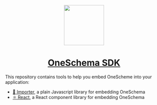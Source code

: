 <p align="center">
  <a href="https://www.oneschema.co/">
    <img src="https://uploads-ssl.webflow.com/62902d243ad8aef519be0d3e/62902d243ad8ae4014be0e97_oneschema-256.png" height="128">
    <h1 align="center">OneSchema SDK</h1>
  </a>
</p>

This repository contains tools to help you embed OneScheme into your application:

- [📑 Importer](https://github.com/oneschema/sdk/tree/main/packages/importer), a plain Javascript library for embedding OneSchema 
- [⚛ React](https://github.com/oneschema/sdk/tree/main/packages/react), a React component library for embedding OneSchema
